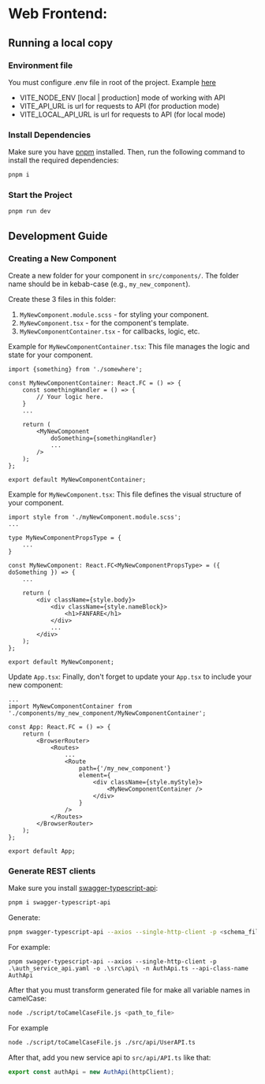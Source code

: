 # Web Frontend:

## Running a local copy

### Environment file
You must configure .env file in root of the project. Example [here](./example.env)

* VITE_NODE_ENV [local | production] mode of working with API
* VITE_API_URL is url for requests to API (for production mode)
* VITE_LOCAL_API_URL is url for requests to API (for local mode)

### Install Dependencies

Make sure you have [pnpm](https://pnpm.io/) installed. Then, run the following command to install the required dependencies:

```sh
pnpm i
```

### Start the Project

```sh
pnpm run dev
```

## Development Guide

### Creating a New Component

Create a new folder for your component in `src/components/`. The folder name should be in kebab-case (e.g., `my_new_component`).

Create these 3 files in this folder:

1. `MyNewComponent.module.scss` - for styling your component.
2. `MyNewComponent.tsx` - for the component's template.
3. `MyNewComponentContainer.tsx` - for callbacks, logic, etc.

Example for `MyNewComponentContainer.tsx`:
This file manages the logic and state for your component.

```tsx
import {something} from './somewhere';

const MyNewComponentContainer: React.FC = () => {
	const somethingHandler = () => {
		// Your logic here.
	}
	...

	return (
		<MyNewComponent
			doSomething={somethingHandler}
			...
		/>
	);
};

export default MyNewComponentContainer;
```

Example for `MyNewComponent.tsx`:
This file defines the visual structure of your component.

```tsx
import style from './myNewComponent.module.scss';
...

type MyNewComponentPropsType = {
	...
}

const MyNewComponent: React.FC<MyNewComponentPropsType> = ({ doSomething }) => {
	...

	return (
		<div className={style.body}>
			<div className={style.nameBlock}>
				<h1>FANFARE</h1>
			</div>
			...
		</div>
	);
};

export default MyNewComponent;
```

Update `App.tsx`:
Finally, don't forget to update your `App.tsx` to include your new component:

```tsx
...
import MyNewComponentContainer from './components/my_new_component/MyNewComponentContainer';

const App: React.FC = () => {
	return (
		<BrowserRouter>
			<Routes>
				...
				<Route
					path={'/my_new_component'}
					element={
						<div className={style.myStyle}>
							<MyNewComponentContainer />
						</div>
					}
				/>
			</Routes>
		</BrowserRouter>
	);
};

export default App;
```

### Generate REST clients

Make sure you install [swagger-typescript-api](https://github.com/acacode/swagger-typescript-api):

```sh
pnpm i swagger-typescript-api
```

Generate: 

```sh
pnpm swagger-typescript-api --axios --single-http-client -p <schema_file> -o .\src\api\ -n <Service>Api.ts --api-class-name <Service>Api
```
For example:

```
pnpm swagger-typescript-api --axios --single-http-client -p .\auth_service_api.yaml -o .\src\api\ -n AuthApi.ts --api-class-name AuthApi
```

After that you must transform generated file for make all variable names in camelCase:

```sh
node ./script/toCamelCaseFile.js <path_to_file>
```

For example

```sh
node ./script/toCamelCaseFile.js ./src/api/UserAPI.ts
```

After that, add you new service api to `src/api/API.ts` like that:

```ts
export const authApi = new AuthApi(httpClient);
```